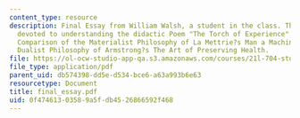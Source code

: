 ```yaml
---
content_type: resource
description: Final Essay from William Walsh, a student in the class. The essay is
  devoted to understanding the didactic Poem "The Torch of Experience" through the
  Comparison of the Materialist Philosophy of La Mettrie?s Man a Machine with the
  Dualist Philosophy of Armstrong?s The Art of Preserving Health.
file: https://ol-ocw-studio-app-qa.s3.amazonaws.com/courses/21l-704-studies-in-poetry-british-poetry-and-the-sciences-of-the-mind-fall-2004/0f47461303589a5fdb4526866592f468_final_essay.pdf
file_type: application/pdf
parent_uid: db574398-dd5e-d534-bce6-a63a993b6e63
resourcetype: Document
title: final_essay.pdf
uid: 0f474613-0358-9a5f-db45-26866592f468
---
```

